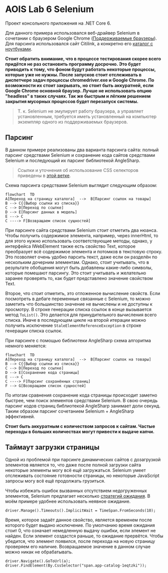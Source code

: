 ﻿# AOIS Lab 6 Selenium
Проект консольного приложения на .NET Core 6.

Для данного примера использовался веб-драйвер Selenium в сочетании с браузером Google Chrome ([Поддерживаемые браузеры](https://www.selenium.dev/documentation/webdriver/browsers/)). Для парсинга использовался сайт Citilink, а конкретно его [каталог с ноутбуками](https://www.citilink.ru/catalog/noutbuki/).

**Стоит обратить внимание, что в процессе тестирования скорее всего придётся не раз остановить программу досрочно. Это будет приводить к тому, что фоном будут работать некоторые процессы, которые уже не нужны. После запусков стоит отслеживать в диспетчере задач процессы chromedriver.exe и Google Chrome. По возможности их стоит закрывать, но стоит быть аккуратней, если Google Chrome основной браузер. Лучше не использовать опцию "headless" в таких случаях. Так же быстрым и лёгким решением закрытия мусорных процессов будет перезапуск системы.**

> Т. к. Selenium не эмулирует работу браузера, а управляет установленным, требуется иметь установленный на компьютер экземпляр одного из поддерживаемых браузеров.

## Парсинг
В данном примере реализованы два варианта парсинга сайта: полный парсинг средствами Selenium и сохранение кода сайтов средствами Selenium и последующий их парсинг библиотекой AngleSharp.

> Ссылки и уточнения об использование CSS селекторов приведены в [этой ветке](https://github.com/elecshen/AoIS/tree/Lb6).

Схема парсинга средствами Selenium выглядит следующим образом:

```mermaid
flowchart  TD
A[Переход на страницу каталога]  -->  B[Парсинг ссылок на товары]
B --> C{{Выбор ссылки из списка}}
C --> D[Переход по ссылке]
D --> E[Парсинг данных в модель]
E ---> C
C ----> F[Возвращаем список сущностей]
```

При парсинге сайта средствами Selenium стоит отметить два нюанса. Чтобы получить содержимое элемента, например, через innerHtml, то для этого нужно использовать соответствующие методы, однако, у интерфейса IWebElement также есть свойство Text, которое преобразует всё содержимое элемента и потомков в текстовую строку. Это позволяет очень удобно парсить текст, даже если он разделён по нескольким дочерним элементам. Однако, стоит учитывать, что в результате обобщения могут быть добавлены какие-либо символы, которые помешают парсингу. Это стоит учитывать и желательно заранее проверять то, как будет представлено значение свойством Text.

Второе, что стоит отметить, это отложенное вычисление свойств. Если посмотреть в дебаге переменные связанные с Selenium, то можно заметить что большинство значение не вычислены и не доступны к просмотру. В строке генерации списка ссылок в конце вызывается метод `ToList()`. Это делается для принудительного вычисления всего списка. Иначе в последующем цикле на второй итерации можно получить исключение `StaleElementReferenceException` в строке генерации списка ссылок.

При парсинге с помощью библиотеки AngleSharp схема алгоритма немного меняется:

```mermaid
flowchart  TD
A[Переход на страницу каталога]  -->  B[Парсинг ссылок на товары]
B --> C{{Выбор ссылки из списка}}
C --> D[Переход по ссылке]
D --> E[Сохранение кода страницы]
E ---> C
C ----> F[Парсинг сохранённых страниц]
F --> G[Возвращаем список сущностей]
```
По итогам сравнения сохранение кода страницы происходит заметно быстрее, чем поиск элементов средствами Selenium. В свою очередь парсинг кодов страниц библиотекой AngleSharp занимает доли секунд. Таким образом парсинг сочетанием Selenium + AngleSharp эффективней.

**Стоит быть аккуратным с количеством запросов к сайтам. Частые переходы в больших количествах могут привести к выдаче капчи.** 

## Таймаут загрузки страницы
Одной из проблемой при парсинге динамических сайтов с дозагрузкой элементов является то, что даже после полной загрузки сайта некоторые элементы могу всё ещё загружаться. Selenium умеет отслеживать состояние готовности страницы, но некоторые JavaScript запросы могу всё ещё продолжать грузиться. 

Чтобы избежать ошибок вызванных отсутствием недогруженных элементов, Selenium предлагает несколько [стратегий ожидания](https://www.selenium.dev/documentation/webdriver/waits/). В моём примере удобнее использовать неявное ожидание.

    driver.Manage().Timeouts().ImplicitWait = TimeSpan.FromSeconds(10);
Время, которое задаёт данное свойство, является временем после которого будет выдано исключение. По умолчанию время ожидания стоит 0, что означает немедленную выдачу ошибки, если элемент не найден. Если элемент создастся раньше, то ожидание прервётся.
Чтобы убедится, что элемент появился, после перехода на новую страницу проверяем его наличие. Возвращаемое значение в данном случае можно никак не обрабатывать.

    driver.Navigate().GoToUrl(a);
    driver.FindElement(By.CssSelector("span.app-catalog-1eqtzki"));

